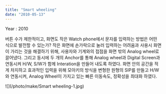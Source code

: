 ```yaml
---
title: "Smart wheeling"
date: "2010-05-13"
---
```


Year : 2010

버튼 수가 제한적이고, 화면도 작은 Watch phone에서 문자를 입력하는 방법은 어떤 식으로 발전할 수 있는가? 작은 화면에 손가락으로 눌러 입력하는 어려움과 사용시 화면이 가리는 것을 해결하기 위해, 사용자와 기계와의 접점을 화면 밖의 Analog wheel로 끌어냈다. 그리고 동시에 두 개의 Anchor를 통해 Analog wheel과 Digital Screen과 연동시켜 H/W, S/W가 함께 Interation을 만들어 내도록 하였다. 화면 안의 공간을 적게 차지하고 효과적인 입력을 위해 모아키의 방식을 변형한 원형의 SIP를 만들고 H/W와 연동시켜, Analog Wheel이 가지고 있는 빠른 이동속도, 정확성을 최대화 하였다.

![](/photo/make/Smart wheeling-1.jpg)